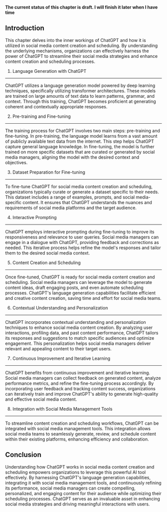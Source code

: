 **The current status of this chapter is draft. I will finish it later when I have time**

Introduction
------------

This chapter delves into the inner workings of ChatGPT and how it is utilized in social media content creation and scheduling. By understanding the underlying mechanisms, organizations can effectively harness the power of ChatGPT to streamline their social media strategies and enhance content creation and scheduling processes.

1. Language Generation with ChatGPT
-----------------------------------

ChatGPT utilizes a language generation model powered by deep learning techniques, specifically utilizing transformer architectures. These models are trained on large amounts of text data to learn patterns, grammar, and context. Through this training, ChatGPT becomes proficient at generating coherent and contextually appropriate responses.

2. Pre-training and Fine-tuning
-------------------------------

The training process for ChatGPT involves two main steps: pre-training and fine-tuning. In pre-training, the language model learns from a vast amount of publicly available text data from the internet. This step helps ChatGPT capture general language knowledge. In fine-tuning, the model is further trained on more specific datasets that are curated or generated by social media managers, aligning the model with the desired context and objectives.

3. Dataset Preparation for Fine-tuning
--------------------------------------

To fine-tune ChatGPT for social media content creation and scheduling, organizations typically curate or generate a dataset specific to their needs. This dataset includes a range of examples, prompts, and social media-specific content. It ensures that ChatGPT understands the nuances and requirements of social media platforms and the target audience.

4. Interactive Prompting
------------------------

ChatGPT employs interactive prompting during fine-tuning to improve its responsiveness and relevance to user queries. Social media managers can engage in a dialogue with ChatGPT, providing feedback and corrections as needed. This iterative process helps refine the model's responses and tailor them to the desired social media context.

5. Content Creation and Scheduling
----------------------------------

Once fine-tuned, ChatGPT is ready for social media content creation and scheduling. Social media managers can leverage the model to generate content ideas, draft engaging posts, and even automate scheduling processes. ChatGPT's language generation capabilities facilitate efficient and creative content creation, saving time and effort for social media teams.

6. Contextual Understanding and Personalization
-----------------------------------------------

ChatGPT incorporates contextual understanding and personalization techniques to enhance social media content creation. By analyzing user interactions, profiling data, and past content performance, ChatGPT tailors its responses and suggestions to match specific audiences and optimize engagement. This personalization helps social media managers deliver relevant and appealing content to their target users.

7. Continuous Improvement and Iterative Learning
------------------------------------------------

ChatGPT benefits from continuous improvement and iterative learning. Social media managers can collect feedback on generated content, analyze performance metrics, and refine the fine-tuning process accordingly. By incorporating user feedback and tracking content success, organizations can iteratively train and improve ChatGPT's ability to generate high-quality and effective social media content.

8. Integration with Social Media Management Tools
-------------------------------------------------

To streamline content creation and scheduling workflows, ChatGPT can be integrated with social media management tools. This integration allows social media teams to seamlessly generate, review, and schedule content within their existing platforms, enhancing efficiency and collaboration.

Conclusion
----------

Understanding how ChatGPT works in social media content creation and scheduling empowers organizations to leverage this powerful AI tool effectively. By harnessing ChatGPT's language generation capabilities, integrating it with social media management tools, and continuously refining its performance, social media managers can create compelling, personalized, and engaging content for their audience while optimizing their scheduling processes. ChatGPT serves as an invaluable asset in enhancing social media strategies and driving meaningful interactions with users.
